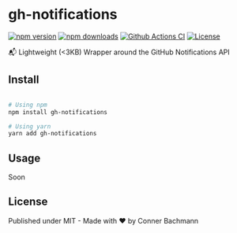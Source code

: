 # gh-notifications

[![npm version][npm-version-src]][npm-version-href]
[![npm downloads][npm-downloads-src]][npm-downloads-href]
[![Github Actions CI][github-actions-ci-src]][github-actions-ci-href]
[![License][license-src]][license-href]

📬 Lightweight (<3KB) Wrapper around the GitHub Notifications API

## Install

```sh

# Using npm
npm install gh-notifications

# Using yarn
yarn add gh-notifications
```

## Usage
Soon

## License

Published under MIT - Made with ❤️ by Conner Bachmann

<!-- Badges -->

[npm-version-src]: https://img.shields.io/npm/v/gh-notifications/latest.svg
[npm-version-href]: https://npmjs.com/package/gh-notifications
[npm-downloads-src]: https://img.shields.io/npm/dt/gh-notifications.svg
[npm-downloads-href]: https://npmjs.com/package/gh-notifications
[github-actions-ci-src]: https://github.com/intevel/gh-notifications/actions/workflows/ci.yml/badge.svg
[github-actions-ci-href]: https://github.com/intevel/gh-notifications/actions?query=workflow%3Aci
[license-src]: https://img.shields.io/npm/l/gh-notifications.svg
[license-href]: https://npmjs.com/package/gh-notifications